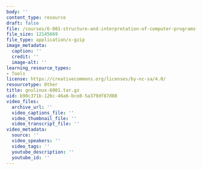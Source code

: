 ```yaml
---
body: ''
content_type: resource
draft: false
file: /courses/6-001-structure-and-interpretation-of-computer-programs-spring-2005/gnulinux-6001tar.gz
file_size: 12145669
file_type: application/x-gzip
image_metadata:
  caption: ''
  credit: ''
  image-alt: ''
learning_resource_types:
- Tools
license: https://creativecommons.org/licenses/by-nc-sa/4.0/
resourcetype: Other
title: gnulinux-6001.tar.gz
uid: b90c371b-126c-46a6-bce8-5a379df87d88
video_files:
  archive_url: ''
  video_captions_file: ''
  video_thumbnail_file: ''
  video_transcript_file: ''
video_metadata:
  source: ''
  video_speakers: ''
  video_tags: ''
  youtube_description: ''
  youtube_id: ''
---
```

